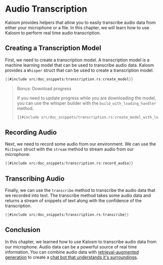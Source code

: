 # Audio Transcription

Kalosm provides helpers that allow you to easily transcribe audio data from either your microphone or a file. In this chapter, we will learn how to use Kalosm to perform real time audio transcription.

## Creating a Transcription Model

First, we need to create a transcription model. A transcription model is a machine learning model that can be used to transcribe audio data. Kalosm provides a `Whisper` struct that can be used to create a transcription model.

```rust
{{#include src/doc_snippets/transcription.rs:create_model}}
```

> Bonus: Download progress
> 
> If you need to update progress while you are downloading the model, you can use the whisper builder with the `build_with_loading_handler` method.
> 
> ```rust
> {{#include src/doc_snippets/transcription.rs:create_model_with_loading_handler}}
> ```

## Recording Audio

Next, we need to record some audio from our environment. We can use the `MicInput` struct with the `stream` method to stream audio from our microphone:

```rust
{{#include src/doc_snippets/transcription.rs:record_audio}}
```

## Transcribing Audio

Finally, we can use the `transcribe` method to transcribe the audio data that we recorded into text. The transcribe method takes some audio data and returns a stream of snippets of text along with the confidence of the transcription.

```rust
{{#include src/doc_snippets/transcription.rs:transcribe}}
```

## Conclusion

In this chapter, we learned how to use Kalosm to transcribe audio data from our microphone. Audio data can be a powerful source of real time information. You can combine audio data with [retrieval-augmented generation](../guides/retrieval_augmented_generation.md) to create a [chat bot that understands it's surroundings](https://github.com/floneum/floneum/blob/main/interfaces/kalosm/examples/live_qa.rs).
